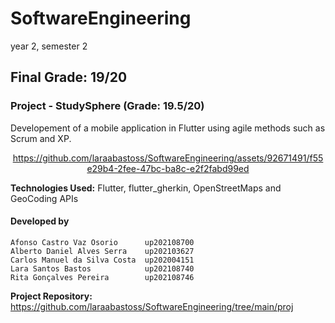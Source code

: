 # SoftwareEngineering

 year 2, semester 2
 
 ## Final Grade: 19/20
 
 ### Project - StudySphere (Grade: 19.5/20)
 
 Developement of a mobile application in Flutter using agile methods such as Scrum and XP. 


<div align="center"> 


https://github.com/laraabastoss/SoftwareEngineering/assets/92671491/f55e29b4-2fee-47bc-ba8c-e2f2fabd99ed


</div>



**Technologies Used:** Flutter, flutter_gherkin, OpenStreetMaps and GeoCoding APIs
#### Developed by
    Afonso Castro Vaz Osorio      up202108700
    Alberto Daniel Alves Serra    up202103627
    Carlos Manuel da Silva Costa  up202004151
    Lara Santos Bastos            up202108740
    Rita Gonçalves Pereira        up202108746


**Project Repository:** https://github.com/laraabastoss/SoftwareEngineering/tree/main/proj
